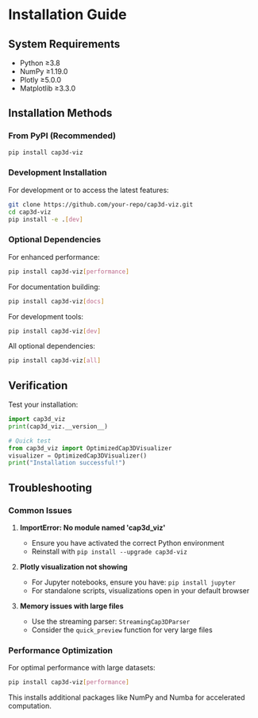 # Installation Guide

## System Requirements

- Python ≥3.8
- NumPy ≥1.19.0
- Plotly ≥5.0.0
- Matplotlib ≥3.3.0

## Installation Methods

### From PyPI (Recommended)

```bash
pip install cap3d-viz
```

### Development Installation

For development or to access the latest features:

```bash
git clone https://github.com/your-repo/cap3d-viz.git
cd cap3d-viz
pip install -e .[dev]
```

### Optional Dependencies

For enhanced performance:
```bash
pip install cap3d-viz[performance]
```

For documentation building:
```bash
pip install cap3d-viz[docs]
```

For development tools:
```bash
pip install cap3d-viz[dev]
```

All optional dependencies:
```bash
pip install cap3d-viz[all]
```

## Verification

Test your installation:

```python
import cap3d_viz
print(cap3d_viz.__version__)

# Quick test
from cap3d_viz import OptimizedCap3DVisualizer
visualizer = OptimizedCap3DVisualizer()
print("Installation successful!")
```

## Troubleshooting

### Common Issues

1. **ImportError: No module named 'cap3d_viz'**
   - Ensure you have activated the correct Python environment
   - Reinstall with `pip install --upgrade cap3d-viz`

2. **Plotly visualization not showing**
   - For Jupyter notebooks, ensure you have: `pip install jupyter`
   - For standalone scripts, visualizations open in your default browser

3. **Memory issues with large files**
   - Use the streaming parser: `StreamingCap3DParser`
   - Consider the `quick_preview` function for very large files

### Performance Optimization

For optimal performance with large datasets:

```bash
pip install cap3d-viz[performance]
```

This installs additional packages like NumPy and Numba for accelerated computation.
